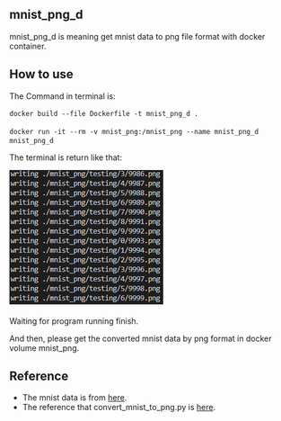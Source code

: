 ## mnist_png_d

mnist_png_d is meaning get mnist data to png file format with docker container.

## How to use

The Command in terminal is:

    docker build --file Dockerfile -t mnist_png_d .

    docker run -it --rm -v mnist_png:/mnist_png --name mnist_png_d mnist_png_d

The terminal is return like that:

![image](example.png)

Waiting for program running finish.

And then, please get the converted mnist data by png format in docker volume mnist_png.

## Reference

- The mnist data is from [here][mnist].
- The reference that convert_mnist_to_png.py is [here][convert_mnist_to_png].

[mnist]:http://yann.lecun.com/exdb/mnist/
[convert_mnist_to_png]:https://github.com/myleott/mnist_png